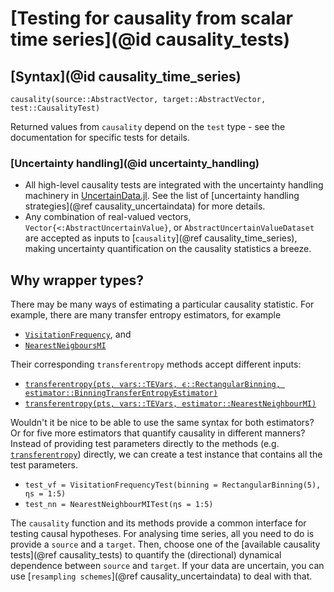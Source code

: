 
# [Testing for causality from scalar time series](@id causality_tests)

## [Syntax](@id causality_time_series)

```@docs
causality(source::AbstractVector, target::AbstractVector, test::CausalityTest)
```

Returned values from `causality` depend on the `test` type - see the documentation
for specific tests for details.

### [Uncertainty handling](@id uncertainty_handling)

- All high-level causality tests are integrated with the uncertainty handling 
    machinery in [UncertainData.jl](https://github.com/kahaaga/UncertainData.jl). See the list of 
    [uncertainty handling strategies](@ref causality_uncertaindata) for more details.
- Any combination of real-valued vectors, `Vector{<:AbstractUncertainValue}`, 
    or `AbstractUncertainValueDataset` are accepted as inputs to 
    [`causality`](@ref causality_time_series), making uncertainty quantification on 
    the causality statistics a breeze.

## Why wrapper types?

There may be many ways of estimating a particular causality statistic. For example, 
there are many  transfer entropy estimators, for example 

- [`VisitationFrequency`](@ref), and
- [`NearestNeigboursMI`](@ref)

Their corresponding  `transferentropy` methods accept different inputs:

- [`transferentropy(pts, vars::TEVars, ϵ::RectangularBinning, estimator::BinningTransferEntropyEstimator)`](@ref)
- [`transferentropy(pts, vars::TEVars, estimator::NearestNeighbourMI)`](@ref)

Wouldn't it be nice to be able to use the same syntax for both estimators? Or for five more estimators 
that quantify causality in different manners? Instead of 
providing test parameters directly to the methods (e.g. [`transferentropy`](@ref)) directly, 
we can create a test instance that contains all the test parameters.

- `test_vf = VisitationFrequencyTest(binning = RectangularBinning(5), ηs = 1:5)`
- `test_nn = NearestNeighbourMITest(ηs = 1:5)`

The `causality` function and its methods provide a common interface for testing causal hypotheses.
For analysing time series, all you need to do is provide a `source` and a `target`. Then, choose 
one of the [available causality tests](@ref causality_tests) to quantify the (directional)
dynamical dependence between `source` and `target`. If your data are uncertain, you can 
use [`resampling schemes`](@ref causality_uncertaindata) to deal with that.
